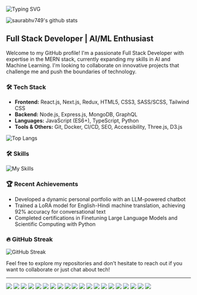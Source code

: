 
![Typing SVG](https://readme-typing-svg.demolab.com?font=Fira+Code&pause=1000&color=049789&center=true&vCenter=true&width=435&lines=Hi+there+%F0%9F%91%8B;I+am+Saurabh+Verma)

![saurabhv749's github stats](https://github-stats-alpha.vercel.app/api?username=saurabhv749&tc=ffcc00&ic=e34c26&bc=0550ae&cc=141439)

## Full Stack Developer | AI/ML Enthusiast

Welcome to my GitHub profile! I'm a passionate Full Stack Developer with expertise in the MERN stack, currently expanding my skills in AI and Machine Learning. I'm looking to collaborate on innovative projects that challenge me and push the boundaries of technology.

### 🛠️ Tech Stack

- **Frontend:** React.js, Next.js, Redux, HTML5, CSS3, SASS/SCSS, Tailwind CSS
- **Backend:** Node.js, Express.js, MongoDB, GraphQL
- **Languages:** JavaScript (ES6+), TypeScript, Python
- **Tools & Others:** Git, Docker, CI/CD, SEO, Accessibility, Three.js, D3.js

![Top Langs](https://github-readme-stats.vercel.app/api/top-langs/?username=saurabhv749&layout=compact&theme=radical)

### 🛠️ Skills

![My Skills](https://skillicons.dev/icons?i=js,html,css,bootstrap,c,cpp,codepen,d3,express,fastapi,figma,firebase,git,github,githubactions,graphql,heroku,md,materialui,mongodb,mysql,netlify,nodejs,npm,postman,pug,py,react,redux,regex,sass,sqlite,styledcomponents,selenium,tailwind,threejs,ts,vscode,webpack,windows,&perline=10)


### 🏆 Recent Achievements

- Developed a dynamic personal portfolio with an LLM-powered chatbot
- Trained a LoRA model for English-Hindi machine translation, achieving 92% accuracy for conversational text
- Completed certifications in Finetuning Large Language Models and Scientific Computing with Python


### 🔥 GitHub Streak

![GitHub Streak](https://streak-stats.demolab.com?user=saurabhv749&theme=outrun)



Feel free to explore my repositories and don't hesitate to reach out if you want to collaborate or just chat about tech!

---

![](https://img.shields.io/badge/Google%20Analytics-E37400?style=for-the-badge&logo=google%20analytics&logoColor=white)
![](https://img.shields.io/badge/-HuggingFace-FDEE21?style=for-the-badge&logo=HuggingFace&logoColor=black)
![](https://img.shields.io/badge/langchain-1C3C3C?style=for-the-badge&logo=langchain&logoColor=white)
![](https://img.shields.io/badge/Weights_&_Biases-FFBE00?style=for-the-badge&logo=WeightsAndBiases&logoColor=white)
![](https://img.shields.io/badge/Kaggle-20BEFF?style=for-the-badge&logo=Kaggle&logoColor=white)
![](https://img.shields.io/badge/Netlify-00C7B7?style=for-the-badge&logo=netlify&logoColor=white)
![](https://img.shields.io/badge/Railway-131415?style=for-the-badge&logo=railway&logoColor=white)
![](https://img.shields.io/badge/Render-46E3B7?style=for-the-badge&logo=render&logoColor=white)
![](https://img.shields.io/badge/Codecademy-FFF0E5?style=for-the-badge&logo=codecademy&logoColor=303347)
![](https://img.shields.io/badge/freecodecamp-27273D?style=for-the-badge&logo=freecodecamp&logoColor=white)
![](https://img.shields.io/badge/Handlebars%20js-f0772b?style=for-the-badge&logo=handlebarsdotjs&logoColor=black)
![](https://img.shields.io/badge/Jupyter-F37626.svg?&style=for-the-badge&logo=Jupyter&logoColor=white)
![](https://img.shields.io/badge/JWT-000000?style=for-the-badge&logo=JSON%20web%20tokens&logoColor=white)
![](https://img.shields.io/badge/next%20js-000000?style=for-the-badge&logo=nextdotjs&logoColor=white)
![](https://img.shields.io/badge/Socket.io-010101?&style=for-the-badge&logo=Socket.io&logoColor=white)
![](https://img.shields.io/badge/strapi-2F2E8B?style=for-the-badge&logo=strapi&logoColor=white)
![](https://img.shields.io/badge/Colab-F9AB00?style=for-the-badge&logo=googlecolab&color=525252)
![](https://img.shields.io/badge/Puppeteer-40B5A4?style=for-the-badge&logo=Puppeteer&logoColor=white)
![](https://img.shields.io/badge/Zod-000000?style=for-the-badge&logo=zod&logoColor=3068B7)
![](https://img.shields.io/badge/-Hackerrank-2EC866?style=for-the-badge&logo=HackerRank&logoColor=white)

